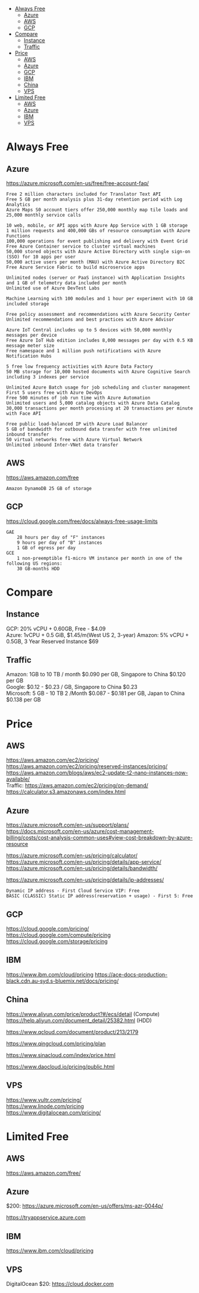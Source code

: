 <!-- TOC -->

- [Always Free](#always-free)
    - [Azure](#azure)
    - [AWS](#aws)
    - [GCP](#gcp)
- [Compare](#compare)
    - [Instance](#instance)
    - [Traffic](#traffic)
- [Price](#price)
    - [AWS](#aws-1)
    - [Azure](#azure-1)
    - [GCP](#gcp-1)
    - [IBM](#ibm)
    - [China](#china)
    - [VPS](#vps)
- [Limited Free](#limited-free)
    - [AWS](#aws-2)
    - [Azure](#azure-2)
    - [IBM](#ibm-1)
    - [VPS](#vps-1)

<!-- /TOC -->

# Always Free
## Azure
https://azure.microsoft.com/en-us/free/free-account-faq/

    Free 2 million characters included for Translator Text API
    Free 5 GB per month analysis plus 31-day retention period with Log Analytics    
    Azure Maps S0 account tiers offer 250,000 monthly map tile loads and 25,000 monthly service calls

    10 web, mobile, or API apps with Azure App Service with 1 GB storage
    1 million requests and 400,000 GBs of resource consumption with Azure Functions
    100,000 operations for event publishing and delivery with Event Grid
    Free Azure Container service to cluster virtual machines
    50,000 stored objects with Azure Active Directory with single sign-on (SSO) for 10 apps per user
    50,000 active users per month (MAU) with Azure Active Directory B2C
    Free Azure Service Fabric to build microservice apps
    
    Unlimited nodes (server or PaaS instance) with Application Insights and 1 GB of telemetry data included per month
    Unlimited use of Azure DevTest Labs

    Machine Learning with 100 modules and 1 hour per experiment with 10 GB included storage
    
    Free policy assessment and recommendations with Azure Security Center
    Unlimited recommendations and best practices with Azure Advisor

    Azure IoT Central includes up to 5 devices with 50,000 monthly messages per device
    Free Azure IoT Hub edition includes 8,000 messages per day with 0.5 KB message meter size
    Free namespace and 1 million push notifications with Azure Notification Hubs
    
    5 free low frequency activities with Azure Data Factory
    50 MB storage for 10,000 hosted documents with Azure Cognitive Search including 3 indexes per service

    Unlimited Azure Batch usage for job scheduling and cluster management
    First 5 users free with Azure DevOps
    Free 500 minutes of job run time with Azure Automation
    Unlimited users and 5,000 catalog objects with Azure Data Catalog
    30,000 transactions per month processing at 20 transactions per minute with Face API

    Free public load-balanced IP with Azure Load Balancer
    5 GB of bandwidth for outbound data transfer with free unlimited inbound transfer
    50 virtual networks free with Azure Virtual Network
    Unlimited inbound Inter-VNet data transfer

## AWS
https://aws.amazon.com/free

    Amazon DynamoDB 25 GB of storage

## GCP
https://cloud.google.com/free/docs/always-free-usage-limits  

    GAE
        28 hours per day of "F" instances
        9 hours per day of "B" instances
        1 GB of egress per day
    GCE
        1 non-preemptible f1-micro VM instance per month in one of the following US regions:
        30 GB-months HDD

# Compare
## Instance
GCP: 20% vCPU + 0.60GB,	Free - $4.09  
Azure: 1vCPU + 0.5 GiB, $1.45/m(West US 2, 3-year)
Amazon: 5% vCPU + 0.5GB, 3 Year Reserved Instance $69  

## Traffic
Amazon: 1GB to 10 TB / month $0.090 per GB, Singapore to China 	$0.120 per GB  
Google: $0.12 - $0.23 / GB, Singapore to China $0.23  
Microsoft: 5 GB - 10 TB 2 /Month $0.087 - $0.181 per GB, Japan to China $0.138 per GB

# Price
## AWS
https://aws.amazon.com/ec2/pricing/  
https://aws.amazon.com/ec2/pricing/reserved-instances/pricing/
https://aws.amazon.com/blogs/aws/ec2-update-t2-nano-instances-now-available/  
Traffic: https://aws.amazon.com/ec2/pricing/on-demand/
https://calculator.s3.amazonaws.com/index.html

## Azure
https://azure.microsoft.com/en-us/support/plans/  
https://docs.microsoft.com/en-us/azure/cost-management-billing/costs/cost-analysis-common-uses#view-cost-breakdown-by-azure-resource  

https://azure.microsoft.com/en-us/pricing/calculator/   
https://azure.microsoft.com/en-us/pricing/details/app-service/  
https://azure.microsoft.com/en-us/pricing/details/bandwidth/

https://azure.microsoft.com/en-us/pricing/details/ip-addresses/

    Dynamic IP address - First Cloud Service VIP: Free  
    BASIC (CLASSIC) Static IP address(reservation + usage) - First 5: Free

## GCP
https://cloud.google.com/pricing/  
https://cloud.google.com/compute/pricing  
https://cloud.google.com/storage/pricing

## IBM
https://www.ibm.com/cloud/pricing
https://ace-docs-production-black.cdn.au-syd.s-bluemix.net/docs/pricing/

## China
https://www.aliyun.com/price/product?#/ecs/detail (Compute)  
https://help.aliyun.com/document_detail/25382.html (HDD)  

https://www.qcloud.com/document/product/213/2179  

https://www.qingcloud.com/pricing/plan

https://www.sinacloud.com/index/price.html   

https://www.daocloud.io/pricing/public.html  

## VPS
https://www.vultr.com/pricing/  
https://www.linode.com/pricing   
https://www.digitalocean.com/pricing/  


# Limited Free 
## AWS
https://aws.amazon.com/free/  

## Azure
$200: https://azure.microsoft.com/en-us/offers/ms-azr-0044p/  

https://tryappservice.azure.com  

## IBM
https://www.ibm.com/cloud/pricing

## VPS
DigitalOcean $20: https://cloud.docker.com

